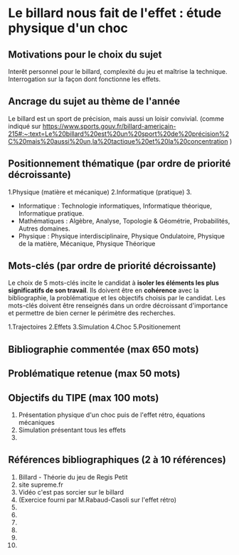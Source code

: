 # Le billard nous fait de l'effet : étude physique d'un choc

## Motivations pour le choix du sujet
Interêt personnel pour le billard, complexité du jeu et maîtrise la technique. Interrogation sur la façon dont fonctionne les effets.

## Ancrage du sujet au thème de l'année
Le billard est un sport de précision, mais aussi un loisir convivial. (comme indiqué sur https://www.sports.gouv.fr/billard-americain-215#:~:text=Le%20billard%20est%20un%20sport%20de%20précision%2C%20mais%20aussi%20un,la%20tactique%20et%20la%20concentration )

## Positionnement thématique (par ordre de priorité décroissante)

1.Physique (matière et mécanique)
2.Informatique (pratique)
3.

- Informatique : Technologie informatiques, Informatique théorique, Informatique pratique.
- Mathématiques : Algèbre, Analyse, Topologie & Géométrie, Probabilités, Autres domaines.
- Physique : Physique interdisciplinaire, Physique Ondulatoire, Physique de la matière, Mécanique, Physique Théorique


## Mots-clés (par ordre de priorité décroissante)

Le choix de 5 mots-clés incite le candidat à **isoler les éléments les plus significatifs de son travail**. Ils doivent être en **cohérence** avec la bibliographie, la problématique et les objectifs choisis par le candidat. Les mots-clés doivent être renseignés dans un ordre décroissant d'importance et permettre de bien cerner le périmètre des recherches.

1.Trajectoires
2.Effets
3.Simulation
4.Choc
5.Positionement


## Bibliographie commentée (max 650 mots)



## Problématique retenue (max 50 mots)


## Objectifs du TIPE (max 100 mots)

1. Présentation physique d'un choc puis de l'effet rétro, équations mécaniques 
2. Simulation présentant tous les effets
3.


## Références bibliographiques (2 à 10 références)

1. Billard - Théorie du jeu de Regis Petit
2. site supreme.fr
3. Vidéo c'est pas sorcier sur le billard
4. (Exercice fourni par M.Rabaud-Casoli sur l'effet rétro)
5. 
6. 
7. 
8. 
9. 
10. 

